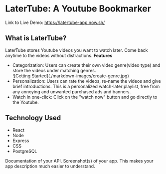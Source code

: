# LaterTube: A Youtube Bookmarker

Link to Live Demo: https://latertube-app.now.sh/

## What is LaterTube?

LaterTube stores Youtube videos you want to watch later. Come back anytime to the videos without distractions.
<b>Features</b>
<ul>
    <li>Categorization: Users can create their own video genre(video type) and store the videos under matching genres.</li>
    ![Getting Started](./markdown-images/create-genre.jpg)
    <li>Personalization: Users can rate the videos, re-name the videos and give brief introductions. This is a personalized watch-later playlist, free from any annoying and unwanted purchased ads and banners.</li>
    <li>Watch in one-click: Click on the "watch now" button and go directly to the Youtube. </li>
</ul>

## Technology Used
<ul>
    <li>React</li>
    <li>Node</li>
    <li>Express</li>
    <li>CSS</li>
    <li>PostgreSQL</li>
</ul>


Documentation of your API.
Screenshot(s) of your app. This makes your app description much easier to understand.
